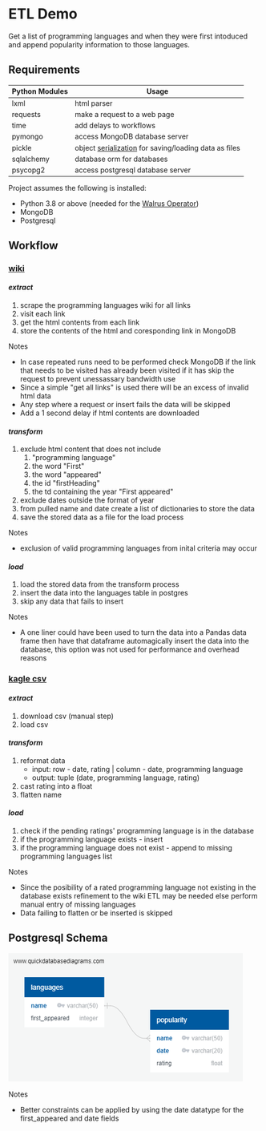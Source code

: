 # ETL Demo
Get a list of programming languages and when they were first intoduced and append popularity information to those languages.
## Requirements
| Python Modules | Usage |
| ------ | ------ |
| lxml | html parser |
| requests | make a request to a web page |
| time | add delays to workflows |
| pymongo | access MongoDB database server |
| pickle | object [serialization](https://en.wikipedia.org/wiki/Serialization) for saving/loading data as files |
| sqlalchemy | database orm for databases |
| psycopg2 | access postgresql database server |
Project assumes the following is installed:
* Python 3.8 or above (needed for the [Walrus Operator](https://www.geeksforgeeks.org/walrus-operator-in-python-3-8/#:~:text=Walrus%2Doperator%20is%20another%20name%20for%20assignment%20expressions.&text=The%20Assignment%20expressions%20allow%20a,as%20a%20stand%2Dalone%20statement.))
* MongoDB
* Postgresql

## Workflow

### [wiki](https://en.wikipedia.org/wiki/List_of_programming_languages)

#### *extract*
1. scrape the programming languages wiki for all links
2. visit each link
3. get the html contents from each link
4. store the contents of the html and coresponding link in MongoDB

Notes
* In case repeated runs need to be performed check MongoDB if the link that needs to be visited has already been visited if it has skip the request to prevent unessassary bandwidth use
* Since a simple "get all links" is used there will be an excess of invalid html data
* Any step where a request or insert fails the data will be skipped
* Add a 1 second delay if html contents are downloaded

#### *transform* 
1. exclude html content that does not include
    1. "programming language"
    2. the word "First"
    3. the word "appeared"
    4. the id "firstHeading"
    5. the td containing the year "First appeared"
2. exclude dates outside the format of year
3. from pulled name and date create a list of dictionaries to store the data
4. save the stored data as a file for the load process

Notes
* exclusion of valid programming languages from inital criteria may occur

#### *load*
1. load the stored data from the transform process
2. insert the data into the languages table in postgres
3. skip any data that fails to insert

Notes
* A one liner could have been used to turn the data into a Pandas data frame then have that dataframe automagically insert the data into the database, this option was not used for performance and overhead reasons

### [kagle csv](https://www.kaggle.com/muhammadkhalid/most-popular-programming-languages-since-2004)

#### *extract*

1. download csv (manual step)
2. load csv

#### *transform*

1. reformat data
    * input: row - date, rating | column - date, programming language
    * output: tuple (date, programming language, rating)
2. cast rating into a float
3. flatten name

#### *load*

1. check if the pending ratings' programming language is in the database
2. if the programming language exists - insert
3. if the programming language does not exist - append to missing programming languages list

Notes
* Since the posibility of a rated programming language not existing in the database exists refinement to the wiki ETL may be needed else perform manual entry of missing languages
* Data failing to flatten or be inserted is skipped

## Postgresql Schema
![](schema.png)

Notes
* Better constraints can be applied by using the date datatype for the first_appeared and date fields
